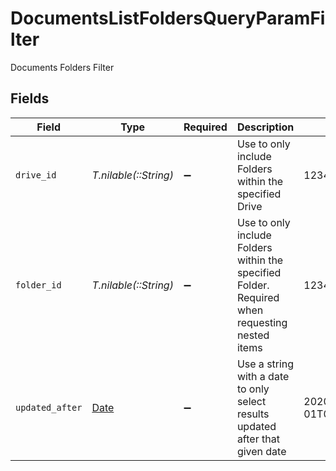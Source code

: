 # DocumentsListFoldersQueryParamFilter

Documents Folders Filter


## Fields

| Field                                                                                          | Type                                                                                           | Required                                                                                       | Description                                                                                    | Example                                                                                        |
| ---------------------------------------------------------------------------------------------- | ---------------------------------------------------------------------------------------------- | ---------------------------------------------------------------------------------------------- | ---------------------------------------------------------------------------------------------- | ---------------------------------------------------------------------------------------------- |
| `drive_id`                                                                                     | *T.nilable(::String)*                                                                          | :heavy_minus_sign:                                                                             | Use to only include Folders within the specified Drive                                         | 1234567890                                                                                     |
| `folder_id`                                                                                    | *T.nilable(::String)*                                                                          | :heavy_minus_sign:                                                                             | Use to only include Folders within the specified Folder. Required when requesting nested items | 1234567890                                                                                     |
| `updated_after`                                                                                | [Date](https://ruby-doc.org/stdlib-2.6.1/libdoc/date/rdoc/Date.html)                           | :heavy_minus_sign:                                                                             | Use a string with a date to only select results updated after that given date                  | 2020-01-01T00:00:00.000Z                                                                       |